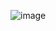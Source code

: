 ![image](https://github.com/LostGirlKate/NoteService/assets/16781533/7a16b165-99cf-4fbf-b508-4039a06c599b)
